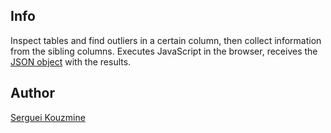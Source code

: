 Info
----

Inspect tables and find outliers in a certain column, then collect information from the sibling columns. Executes JavaScript in the browser, receives the [JSON object](https://processing.org/reference/JSONObject.html) with the results.

Author
------

[Serguei Kouzmine](kouzmine_serguei@yahoo.com)
